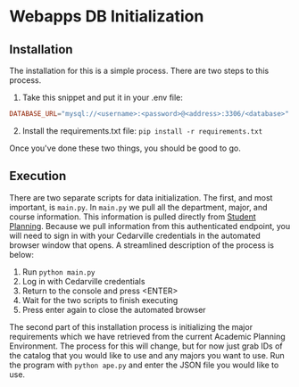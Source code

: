 # Webapps DB Initialization

## Installation

The installation for this is a simple process. There are two steps to this process.

1. Take this snippet and put it in your .env file:

```conf
DATABASE_URL="mysql://<username>:<password>@<address>:3306/<database>"
```

2. Install the requirements.txt file: `pip install -r requirements.txt`

Once you've done these two things, you should be good to go.

## Execution

There are two separate scripts for data initialization. The first, and most important, is `main.py`. In `main.py` we pull all the department, major, and course information. This information is pulled directly from [Student Planning](https://selfservice.cedarville.edu/Student/Planning). Because we pull information from this authenticated endpoint, you will need to sign in with your Cedarville credentials in the automated browser window that opens. A streamlined description of the process is below:

1. Run `python main.py`
2. Log in with Cedarville credentials
3. Return to the console and press &lt;ENTER&gt;
4. Wait for the two scripts to finish executing
5. Press enter again to close the automated browser

The second part of this installation process is initializing the major requirements which we have retrieved from the current Academic Planning Environment. The process for this will change, but for now just grab IDs of the catalog that you would like to use and any majors you want to use. Run the program with `python ape.py` and enter the JSON file you would like to use. 